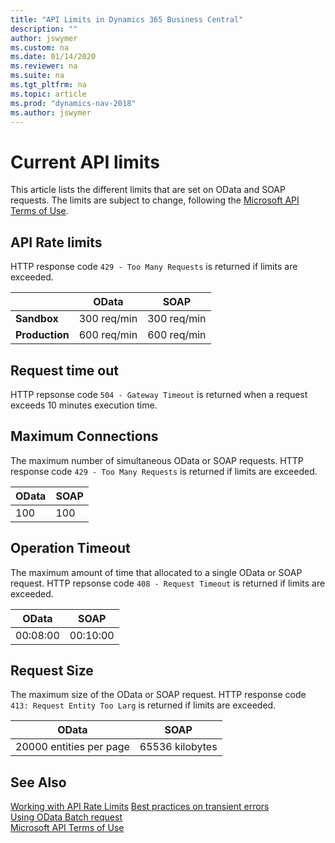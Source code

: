 ```yaml
---
title: "API Limits in Dynamics 365 Business Central"
description: ""
author: jswymer
ms.custom: na
ms.date: 01/14/2020
ms.reviewer: na
ms.suite: na
ms.tgt_pltfrm: na
ms.topic: article
ms.prod: "dynamics-nav-2018"
ms.author: jswymer
---
```


# Current API limits  

This article lists the different limits that are set on OData and SOAP requests. The limits are subject to change, following the [Microsoft API Terms of Use](https://docs.microsoft.com/legal/microsoft-apis/terms-of-use).

## API Rate limits

HTTP response code `429 - Too Many Requests` is returned if limits are exceeded. 

|              |OData|SOAP|
|--------------|-----|----| 
|**Sandbox**   |300 req/min|300 req/min|
|**Production**|600 req/min|600 req/min|

## Request time out

HTTP repsonse code `504 - Gateway Timeout` is returned when a request exceeds 10 minutes execution time.


## Maximum Connections

The maximum number of simultaneous OData or SOAP requests. HTTP response code `429 - Too Many Requests` is returned if limits are exceeded.

|OData|SOAP|
|-----|----| 
|100|100|

## Operation Timeout

The maximum amount of time that allocated to a single OData or SOAP request. HTTP repsonse code `408 - Request Timeout` is returned if limits are exceeded.

|OData|SOAP|
|-----|----| 
|00:08:00|00:10:00|

## Request Size

The maximum size of the OData or SOAP request. HTTP response code `413: Request Entity Too Larg` is returned if limits are exceeded.

|OData|SOAP|
|-----|----| 
|20000 entities per page|65536 kilobytes|


## See Also
[Working with API Rate Limits](dynamics-rate-limits.md)
[Best practices on transient errors](https://docs.microsoft.com/azure/architecture/best-practices/transient-faults)  
[Using OData Batch request](https://docs.microsoft.com/openspecs/windows_protocols/ms-odata/dd99aa5c-d81e-4eac-9e07-039491356bf6)  
[Microsoft API Terms of Use](https://docs.microsoft.com/legal/microsoft-apis/terms-of-use)